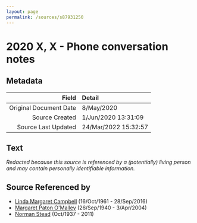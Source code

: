 ```yaml
---
layout: page
permalink: /sources/s87931250
---
```


# 2020 X, X - Phone conversation notes

## Metadata

Field | Detail
---:|:---
Original Document Date | 8/May/2020
Source Created | 1/Jun/2020 13:31:09
Source Last Updated | 24/Mar/2022 15:32:57

## Text

_Redacted because this source is referenced by a (potentially) living person and may contain personally identifiable information._

## Source Referenced by

* [Linda Margaret Campbell](../people/@76650284@-linda-margaret-campbell-b1961-10-16-d2016-9-28.md) (16/Oct/1961 - 28/Sep/2016)
* [Margaret Paton O'Malley](../people/@46723082@-margaret-paton-o'malley-b1940-9-26-d2004-4-3.md) (26/Sep/1940 - 3/Apr/2004)
* [Norman Stead](../people/@69808462@-norman-stead-b1937-10-d2011.md) (Oct/1937 - 2011)
